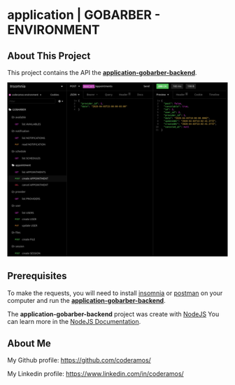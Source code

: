 # application | GOBARBER - ENVIRONMENT

## About This Project

This project contains the API the **[application-gobarber-backend](https://github.com/coderamos/application-gobarber-backend)**.

![api](./api.png)

## Prerequisites

To make the requests, you will need to install [insomnia](https://insomnia.rest/) or [postman](https://www.postman.com/) on your computer and run the **[application-gobarber-backend](https://github.com/coderamos/application-gobarber-backend)**.

The **application-gobarber-backend** project was create with [NodeJS](https://nodejs.org/en/) You can learn more in the [NodeJS Documentation](https://nodejs.org/en/docs/).

## About Me

My Github profile: https://github.com/coderamos/

My Linkedin profile: https://www.linkedin.com/in/coderamos/
